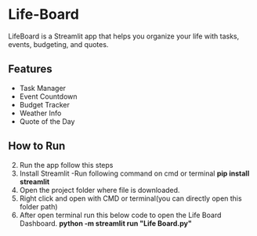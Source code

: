 # Life-Board

LifeBoard is a Streamlit app that helps you organize your life with tasks, events, budgeting, and quotes.

## Features

- Task Manager
- Event Countdown
- Budget Tracker
- Weather Info
- Quote of the Day

## How to Run

2. Run the app follow this steps 
1. Install Streamlit -Run following command on cmd or terminal **pip install streamlit**
2. Open the project folder where file is downloaded.
3. Right click and open with CMD or terminal(you can directly open this folder path)
4. After open terminal run this below code to open the Life Board Dashboard.
   **python -m streamlit run "Life Board.py"**
